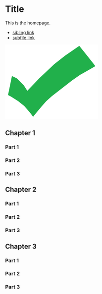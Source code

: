 


# Title

This is the homepage.
- [sibling link](sibling.md)
- [subfile link](./subdirectory/subfile.md)

![test image](test_image.png)

## Chapter 1

### Part 1

### Part 2

### Part 3

## Chapter 2

### Part 1

### Part 2

### Part 3

## Chapter 3

### Part 1

### Part 2

### Part 3


